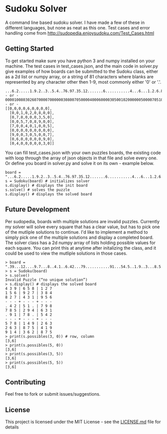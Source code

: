 # Sudoku Solver

A command line based sudoku solver. I have made a few of these in different languages, but none as neat as this one.
Test cases and error handling come from http://sudopedia.enjoysudoku.com/Test_Cases.html

## Getting Started

To get started make sure you have python 3 and numpy installed on your machine. The test cases in test_cases.json, and the main code in solver.py give examples of how boards can be submitted to the Sudoku class, either as a 2d list or numpy array, or a string of 81 characters where blanks are represented by any character other then 1-9, most commonly either '0' or '.'.

```
...6.2.....1.9.2..3..5.4..76.97.35.12.......6...........4...6...1.2.6.8..62...93.
- or -
000010080302607000070000003080070500004000600003050010200000050000705108060040000
- or -
[[0,0,0,0,6,0,0,0,0],
  [0,0,1,0,2,0,8,0,0],
  [0,7,8,0,0,0,3,5,0],
  [0,0,5,7,0,8,9,0,0],
  [7,0,0,4,0,1,0,0,5],
  [0,0,0,0,0,0,0,0,0],
  [9,0,0,3,0,5,0,0,7],
  [0,6,0,0,0,0,0,9,0],
  [0,4,0,0,0,0,0,3,0]]
```
You can fill test_cases.json with your own puzzles boards, the existing code with loop through the array of json objects in that file and solve every one. Or define you board in solver.py and solve it on its own - example below.

```
board = "...6.2.....1.9.2..3..5.4..76.97.35.12.......6...........4...6...1.2.6.8..62...93."
s = Sudoku(board) # initializes solver
s.display() # displays the init board
s.solve() # solves the puzzle
s.display() # displays the solved board
```

## Future Development

Per sudopedia, boards with multiple solutions are invalid puzzles. Currently my solver will solve every square that has a clear value, but has to pick one of the mutliple solutions to continue. I'd like to implement a method to simply pick one of the multiple solutions and display a completed board. The solver class has a 2d numpy array of lists holding possible values for each square. You can print this at anytime after initalizing the class, and it could be used to view the mutliple solutions in those cases.

```
> board = ".39...12....9.7...8..4.1..6.42...79...........91...54.5..1.9..3...8.5....14...87."
> s = Sudoku(board)
> s.solve()
Invalid Puzzle (“no unique solution”)
> s.display() # displays the solved board
4 3 9 | 6 5 8 | 1 2 7
1 5 6 | 9 2 7 | 3 8 4
8 2 7 | 4 3 1 | 9 5 6
- - - + - - - + - - -
. 4 2 | 5 1 . | 7 9 8
7 8 5 | 2 9 4 | 6 3 1
. 9 1 | 7 8 . | 5 4 2
- - - + - - - + - - -
5 7 8 | 1 4 9 | 2 6 3
2 6 3 | 8 7 5 | 4 1 9
9 1 4 | 3 6 2 | 8 7 5
> print(s.possibles(3, 0)) # row, column
[3,6]
> print(s.possibles(5, 0))
[3,6]
> print(s.possibles(3, 5))
[3,6]
> print(s.possibles(5, 5))
[3,6]
```

## Contributing

Feel free to fork or submit issues/suggestions.

## License

This project is licensed under the MIT License - see the [LICENSE.md](LICENSE.md) file for details

